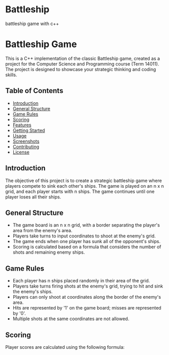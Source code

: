 # Battleship
battleship game with c++
# Battleship Game

This is a C++ implementation of the classic Battleship game, created as a project for the Computer Science and Programming course (Term 14011). The project is designed to showcase your strategic thinking and coding skills.

## Table of Contents
- [Introduction](#introduction)
- [General Structure](#general-structure)
- [Game Rules](#game-rules)
- [Scoring](#scoring)
- [Features](#features)
- [Getting Started](#getting-started)
- [Usage](#usage)
- [Screenshots](#screenshots)
- [Contributing](#contributing)
- [License](#license)

## Introduction

The objective of this project is to create a strategic battleship game where players compete to sink each other's ships. The game is played on an n x n grid, and each player starts with n ships. The game continues until one player loses all their ships.

## General Structure

- The game board is an n x n grid, with a border separating the player's area from the enemy's area.
- Players take turns to input coordinates to shoot at the enemy's grid.
- The game ends when one player has sunk all of the opponent's ships.
- Scoring is calculated based on a formula that considers the number of shots and remaining enemy ships.

## Game Rules

- Each player has n ships placed randomly in their area of the grid.
- Players take turns firing shots at the enemy's grid, trying to hit and sink the enemy's ships.
- Players can only shoot at coordinates along the border of the enemy's area.
- Hits are represented by '1' on the game board; misses are represented by '0'.
- Multiple shots at the same coordinates are not allowed.

## Scoring

Player scores are calculated using the following formula:

